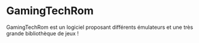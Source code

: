 # GamingTechRom
GamingTechRom est un logiciel proposant différents émulateurs et une très grande bibliothèque de jeux !
